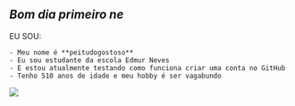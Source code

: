 ## _Bom dia primeiro ne_

EU SOU:

    - Meu nome é **peitudogostoso**
    - Eu sou estudante da escola Edmur Neves
    - E estou atualmente testando como funciona criar uma conta no GitHub
    - Tenho 510 anos de idade e meu hobby é ser vagabundo

 ![](https://media1.tenor.com/m/goY0VJNhQSIAAAAd/bleh-bleh-cat.gif)
